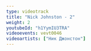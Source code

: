 ```yaml
---
type: videotrack
title: "Nick Johnston - 2"
weight: 2
youtubeId: "h1YymIU3TRA"
videoevents: vevt0046
videoartists: ["Ник Джонстон"]
---
```

